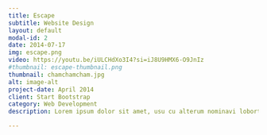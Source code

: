 ```yaml
---
title: Escape
subtitle: Website Design
layout: default
modal-id: 2
date: 2014-07-17
img: escape.png
video: https://youtu.be/iULCHdXo3I4?si=iJ8U9HMX6-O9JnIz
#thumbnail: escape-thumbnail.png
thumbnail: chamchamcham.jpg
alt: image-alt
project-date: April 2014
client: Start Bootstrap
category: Web Development
description: Lorem ipsum dolor sit amet, usu cu alterum nominavi lobortis. At duo novum diceret. Tantas apeirian vix et, usu sanctus postulant inciderint ut, populo diceret necessitatibus in vim. Cu eum dicam feugiat noluisse.

---
```

